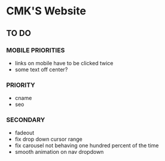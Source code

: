 # CMK'S Website

## TO DO

### MOBILE PRIORITIES

- links on mobile have to be clicked twice
- some text off center?



### PRIORITY

- cname
- seo

### SECONDARY
- fadeout
- fix drop down cursor range
- fix carousel not behaving one hundred percent of the time
- smooth animation on nav dropdown
